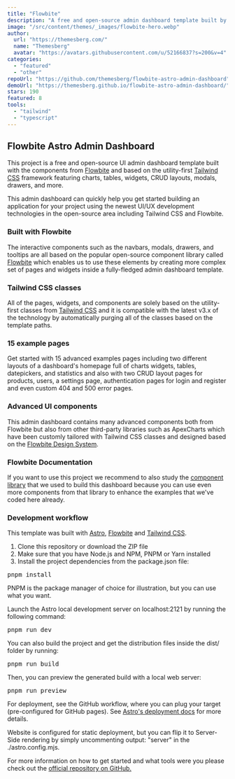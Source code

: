 ```yaml
---
title: "Flowbite"
description: "A free and open-source admin dashboard template built by the core Flowbite team that gives you access to UI components like charts, widgets, tables, CRUD layouts based on the Flowbite design system."
image: "/src/content/themes/_images/flowbite-hero.webp"
author:
  url: "https://themesberg.com/"
  name: "Themesberg"
  avatar: "https://avatars.githubusercontent.com/u/52166837?s=200&v=4"
categories:
  - "featured"
  - "other"
repoUrl: "https://github.com/themesberg/flowbite-astro-admin-dashboard"
demoUrl: "https://themesberg.github.io/flowbite-astro-admin-dashboard/"
stars: 190
featured: 8
tools:
  - "tailwind"
  - "typescript"
---
```


<h2>Flowbite Astro Admin Dashboard</h2>
<p>This project is a free and open-source UI admin dashboard template built with the components from <a
        href="https://flowbite.com">Flowbite</a> and based on the utility-first <a
        href="https://github.com/tailwindlabs/tailwindcss">Tailwind CSS</a> framework featuring charts, tables,
    widgets, CRUD layouts, modals, drawers, and more.</p>
<p>This admin dashboard can quickly help you get started building an application for your project using the newest UI/UX
    development technologies in the open-source area including Tailwind CSS and Flowbite.</p>
<h3>Built with Flowbite</h3>
<p>The interactive components such as the navbars, modals, drawers, and tooltips are all based on the popular
    open-source component library called <a href="https://github.com/themesberg/flowbite">Flowbite</a> which enables
    us to use these elements by creating more complex set of pages and widgets inside a fully-fledged admin dashboard
    template.</p>
<h3>Tailwind CSS classes</h3>
<p>All of the pages, widgets, and components are solely based on the utility-first classes from <a
        href="https://tailwindcss.com/">Tailwind CSS</a> and it is compatible with the latest v3.x of the technology
    by automatically purging all of the classes based on the template paths.</p>
<h3>15 example pages</h3>
<p>Get started with 15 advanced examples pages including two different layouts of a dashboard's homepage full of charts
    widgets, tables, datepickers, and statistics and also with two CRUD layout pages for products, users, a settings
    page, authentication pages for login and register and even custom 404 and 500 error pages.</p>
<h3>Advanced UI components</h3>
<p>This admin dashboard contains many advanced components both from Flowbite but also from other third-party libraries
    such as ApexCharts which have been customly tailored with Tailwind CSS classes and designed based on the <a
        href="https://flowbite.com/figma/">Flowbite Design System</a>.</p>
<h3>Flowbite Documentation</h3>
<p>If you want to use this project we recommend to also study the <a
        href="https://flowbite.com/docs/getting-started/quickstart/">component library</a> that we used to build this
    dashboard because you can use even more components from that library to enhance the examples that we've coded here
    already.</p>
<h3>Development workflow</h3>
<p>This template was built with <a href="https://astro.build/">Astro</a>, <a
        href="https://flowbite.com/">Flowbite</a> and <a href="https://tailwindcss.com/">Tailwind CSS</a>.</p>
<ol>
    <li>Clone this repository or download the ZIP file</li>
    <li>Make sure that you have Node.js and NPM, PNPM or Yarn installed</li>
    <li>Install the project dependencies from the package.json file:</li>
</ol>
<pre>pnpm install</pre>
<p>PNPM is the package manager of choice for illustration, but you can use what you want.</p>
<p>Launch the Astro local development server on localhost:2121 by running the following command:</p>
<pre>pnpm run dev</pre>
<p>You can also build the project and get the distribution files inside the dist/ folder by running:</p>
<pre>pnpm run build</pre>
<p>Then, you can preview the generated build with a local web server:</p>
<pre>pnpm run preview</pre>
<p>For deployment, see the GitHub workflow, where you can plug your target (pre-configured for GitHub pages). See <a
        href="https://docs.astro.build/en/guides/deploy">Astro's deployment docs</a> for more details.</p>
<p>Website is configured for static deployment, but you can flip it to Server-Side rendering by simply uncommenting
    output: "server" in the ./astro.config.mjs.</p>
<p>For more information on how to get started and what tools were you please check out the <a
        href="https://github.com/themesberg/flowbite-astro-admin-dashboard">official repository on GitHub.</a></p>
